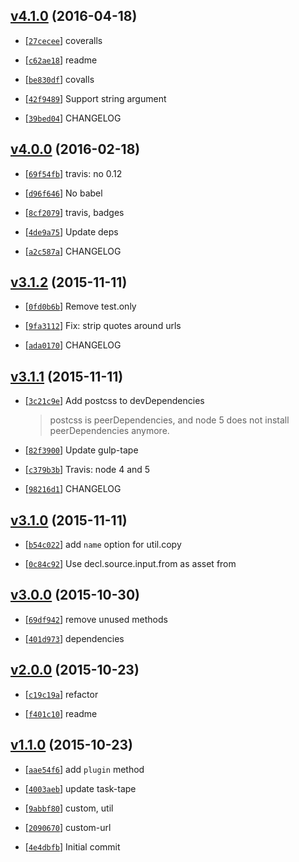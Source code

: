 <!-- 5d24916 1460952667000 -->

## [v4.1.0](https://github.com/reducejs/postcss-custom-url/commit/5d24916) (2016-04-18)

* [[`27cecee`](https://github.com/reducejs/postcss-custom-url/commit/27cecee)] coveralls

* [[`c62ae18`](https://github.com/reducejs/postcss-custom-url/commit/c62ae18)] readme

* [[`be830df`](https://github.com/reducejs/postcss-custom-url/commit/be830df)] covalls

* [[`42f9489`](https://github.com/reducejs/postcss-custom-url/commit/42f9489)] Support string argument

* [[`39bed04`](https://github.com/reducejs/postcss-custom-url/commit/39bed04)] CHANGELOG

## [v4.0.0](https://github.com/reducejs/postcss-custom-url/commit/0390d2a) (2016-02-18)

* [[`69f54fb`](https://github.com/reducejs/postcss-custom-url/commit/69f54fb)] travis: no 0.12

* [[`d96f646`](https://github.com/reducejs/postcss-custom-url/commit/d96f646)] No babel

* [[`8cf2079`](https://github.com/reducejs/postcss-custom-url/commit/8cf2079)] travis, badges

* [[`4de9a75`](https://github.com/reducejs/postcss-custom-url/commit/4de9a75)] Update deps

* [[`a2c587a`](https://github.com/reducejs/postcss-custom-url/commit/a2c587a)] CHANGELOG

## [v3.1.2](https://github.com/reducejs/postcss-custom-url/commit/df68282) (2015-11-11)

* [[`0fd0b6b`](https://github.com/reducejs/postcss-custom-url/commit/0fd0b6b)] Remove test.only

* [[`9fa3112`](https://github.com/reducejs/postcss-custom-url/commit/9fa3112)] Fix: strip quotes around urls

* [[`ada0170`](https://github.com/reducejs/postcss-custom-url/commit/ada0170)] CHANGELOG

## [v3.1.1](https://github.com/reducejs/postcss-custom-url/commit/38d1b1b) (2015-11-11)

* [[`3c21c9e`](https://github.com/reducejs/postcss-custom-url/commit/3c21c9e)] Add postcss to devDependencies

    
    >postcss is peerDependencies, and node 5 does not install
    peerDependencies anymore.

* [[`82f3900`](https://github.com/reducejs/postcss-custom-url/commit/82f3900)] Update gulp-tape

* [[`c379b3b`](https://github.com/reducejs/postcss-custom-url/commit/c379b3b)] Travis: node 4 and 5

* [[`98216d1`](https://github.com/reducejs/postcss-custom-url/commit/98216d1)] CHANGELOG

## [v3.1.0](https://github.com/reducejs/postcss-custom-url/commit/5482e22) (2015-11-11)

* [[`b54c022`](https://github.com/reducejs/postcss-custom-url/commit/b54c022)] add `name` option for util.copy

* [[`0c84c92`](https://github.com/reducejs/postcss-custom-url/commit/0c84c92)] Use decl.source.input.from as asset from

## [v3.0.0](https://github.com/reducejs/postcss-custom-url/commit/86e4e31) (2015-10-30)

* [[`69df942`](https://github.com/reducejs/postcss-custom-url/commit/69df942)] remove unused methods

* [[`401d973`](https://github.com/reducejs/postcss-custom-url/commit/401d973)] dependencies

## [v2.0.0](https://github.com/reducejs/postcss-custom-url/commit/0b6dc83) (2015-10-23)

* [[`c19c19a`](https://github.com/reducejs/postcss-custom-url/commit/c19c19a)] refactor

* [[`f401c10`](https://github.com/reducejs/postcss-custom-url/commit/f401c10)] readme

## [v1.1.0](https://github.com/reducejs/postcss-custom-url/commit/75786d7) (2015-10-23)

* [[`aae54f6`](https://github.com/reducejs/postcss-custom-url/commit/aae54f6)] add `plugin` method

* [[`4003aeb`](https://github.com/reducejs/postcss-custom-url/commit/4003aeb)] update task-tape

* [[`9abbf80`](https://github.com/reducejs/postcss-custom-url/commit/9abbf80)] custom, util

* [[`2090670`](https://github.com/reducejs/postcss-custom-url/commit/2090670)] custom-url

* [[`4e4dbfb`](https://github.com/reducejs/postcss-custom-url/commit/4e4dbfb)] Initial commit

